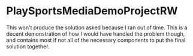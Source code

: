 # PlaySportsMediaDemoProjectRW

This won't produce the solution asked because I ran out of time. This is a decent demonstration of how I would have handled the problem though, and contains most if not all of the necessary components to put the final solution together.
